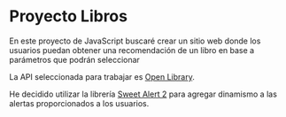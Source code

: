 # Proyecto Libros

En este proyecto de JavaScript buscaré crear un sitio web donde los usuarios puedan obtener una recomendación de un libro en base a parámetros que podrán seleccionar

La API seleccionada para trabajar es [Open Library](https://openlibrary.org/).

He decidido utilizar la librería [Sweet Alert 2](https://sweetalert2.github.io/) para agregar dinamismo a las alertas proporcionados a los usuarios.
